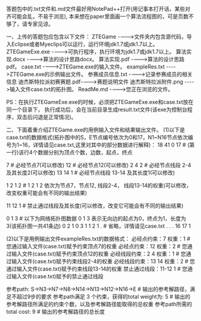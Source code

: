 答题包中的.txt文件和.md文件最好用NotePad++打开(用记事本打开话，某些对齐可能会乱，不易于浏览),
本来想在paper里面画一个算法流程图的，可是页数不够了，请专家见谅。

一、上传的答题包应包含以下文件：
ZTEGame					---->文件夹内包含源代码，导入Eclipse或者Myeclips可以运行，运行环境jdk1.7或jdk1.7以上。
ZTEGameExe.exe  		---->可执行程序，执行环境为jdk1.7或jdk1.7以上。
算法实现.docx       	---->算法的设计思路docx。
算法实现.pdf       		---->算法的设计思路pdf。
case.txt				---->ZTEGame.exe的输入文件。
exampleRes.txt   		---->ZTEGame.exe的示例输出文件。
参赛成员信息.txt		---->记录参赛成员的相关信息
迪杰斯特拉派初赛赛题.pdf---->赛题说明文件
迪杰斯特拉派附件.png	---->输入文件case.txt的拓扑图。
ReadMe.md 				---->您正在浏览的文件。

PS：在执行ZTEGameExe.exe的时候，必须把ZTEGameExe.exe和case.txt放在同一个目录下，
    执行成功后，会在当前目录生成result.txt文件(该exe为控制台程序，双击后闪退是正常情况)。

二、下面着重介绍ZTEGame.exe的用例输入文件和结果输出文件。
(1)以下是case.txt的数据格式(拓扑图中的S，E节点编号依次为0和17，N1~N16节点依次编号为1~16，详情请见case.txt,这里对其中的部分数据进行解释)：
18 41 0 17                 # (第一行)该行4个数据分别为顶点个数，边数，起点，终点

7						   # 必经节点7(可以修改)
12						   # 必经节点12(可以修改)
2 4 2					   # 必经节点线段 2-4 及其长度2(可以修改)
13 14 1					   # 必经节点线段 13-14 及其长度1(可以修改)

1 2 1 2					   # 1 2 1 2 依次为节点7，节点12, 线段2-4， 线段13-14的权重(可以修改，改变权重可能会有不同的输出结果)

11 12 1					   # 禁止通过线段及其长度(可以修改，改变它可能会有不同的输出结果) 

0 1 3					   # 以下为网络拓扑图数据 0 1 3 表示无向边的起点为0，终点为1，长度为3(该拓扑图一共41条边)
0 2 1
0 3 1
1 2 1
.						   # 省略，详情请见case.txt
.
.
.
16 17 1

(2)以下是用例输出文件exampleRes.txt的数据格式：
必经点约束：7 权重：1                               # 您通过输入文件(case.txt)赋予约束顶点7的权重
必经点约束：12 权重：2								# 您通过输入文件(case.txt)赋予约束顶点12的权重
必经线段约束：2 4 权重：1							# 您通过输入文件(case.txt)赋予约束线段2-4的权重
必经线段约束：13 14 权重：2                         # 您通过输入文件(case.txt)赋予约束线段13-14的权重
禁止通过线段：11-12 1								# 您通过输入文件(case.txt)赋予的禁止通过线段

参考path: S->N3->N7->N8->N14->N13->N12->N16->E      # 输出的参考解路径，满足不超过9步的要求
参考path满足  3 个约束，获得的total weight为: 5     # 输出的参考解路径所满足的约束个数，以及参考解路径能取得的总权重
参考path所需的total cost: 9							# 输出的参考解路径的总长度
